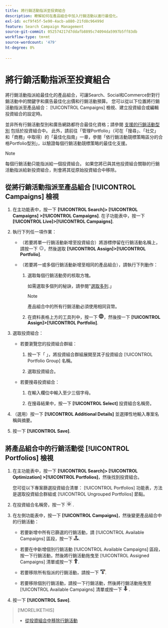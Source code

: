 ```yaml
---
title: 將行銷活動指派至投資組合
description: 瞭解如何在產品組合中加入行銷活動以進行最佳化。
exl-id: ecf9f45f-5e90-4acb-a880-21fd8c96499d
feature: Search Campaign Management
source-git-commit: 052574217d7ddafb8895c74094da5997b5ff83db
workflow-type: tm+mt
source-wordcount: '479'
ht-degree: 0%

---
```


# 將行銷活動指派至投資組合

將行銷活動指派給最佳化的產品組合，可讓Search、Social和Commerce針對行銷活動中的關鍵字和廣告最佳化出價和行銷活動預算。 您可以從以下位置將行銷活動指派至產品組合： [!UICONTROL Campaigns] 檢視、建立投資組合或編輯投資組合的設定時。

並非所有行銷活動型別和廣告網路都符合最佳化資格；請參閱 [支援的行銷活動型別](/help/search-social-commerce/introduction/supported-inventory.md) 包括於投資組合中。 此外，請前往「管理Portfolio」（可在「搜尋」、「社交」和「商務」中取得）的「最佳化指南」一章，參閱「依行銷活動競標策略區分的合格Portfolio型別」，以驗證每個行銷活動競標策略的最佳化支援。<!-- verify convention for referencing Optimization Guide here -->

>[!NOTE]
>
>每個行銷活動只能指派給一個投資組合。 如果您將已與其他投資組合關聯的行銷活動指派給新投資組合，則會將其從原始投資組合中移除。

## 從將行銷活動指派至產品組合 [!UICONTROL Campaigns] 檢視

1. 在主功能表中，按一下 **[!UICONTROL Search]> [!UICONTROL Campaigns] >[!UICONTROL Campaigns]**. 在子功能表中，按一下 **[!UICONTROL Live]>[!UICONTROL Campaigns]**.

1. 執行下列任一項作業：

   * （若要將單一行銷活動新增至投資組合）將游標停留在行銷活動名稱上，請按一下 ![功能表按鈕](/help/search-social-commerce/assets/arrow-dropdown-menu.png "功能表按鈕")，然後選取 **[!UICONTROL Assign]>[!UICONTROL Portfolio]**.

   * （若要將一或多個行銷活動新增至相同的產品組合），請執行下列動作：

      1. 選取每個行銷活動旁的核取方塊。

         如需選取多個列的秘訣，請參閱&quot;[選取多列](/help/search-social-commerce/common-tasks/navigation-editing-selection/multiple-rows-select.md).」

         >[!NOTE]
         >
         >產品組合中的所有行銷活動必須使用相同貨幣。

      1. 在資料表格上方的工具列中，按一下 ![更多](/help/search-social-commerce/assets/more.png "更多")，然後按一下 **[!UICONTROL Assign]>[!UICONTROL Portfolio]**.

1. 選取投資組合：

   * 若要瀏覽您的投資組合群組：

      1. 按一下「 」，將投資組合群組展開至其子投資組合 [!UICONTROL Portfolio Group] 名稱。

      1. 選取投資組合。

   * 若要搜尋投資組合：

      1. 在輸入欄位中輸入至少三個字母。

      1. 在搜尋結果中，按一下 **[!UICONTROL Select]** 投資組合名稱旁。

1. （選用）按一下 **[!UICONTROL Additional Details]** 並選擇性地輸入專案名稱與摘要。

1. 按一下 **[!UICONTROL Save]**.

## 將產品組合中的行銷活動從 [!UICONTROL Portfolios] 檢視

1. 在主功能表中，按一下 **[!UICONTROL Search]> [!UICONTROL Optimization] >[!UICONTROL Portfolios]**，然後找到投資組合。

   您可從以下專案篩選投資組合清單： [!UICONTROL Portfolios] 功能表，方法是選取投資組合群組或 [!UICONTROL Ungrouped Portfolios] 節點。

1. 在投資組合名稱旁，按一下 ![檢視/編輯設定按鈕](/help/search-social-commerce/assets/settings.png "檢視/編輯設定按鈕") .

1. 在左側功能表中，按一下 **[!UICONTROL Campaigns]**，然後變更產品組合中的行銷活動：

   * 若要新增中所有已篩選的行銷活動，請 [!UICONTROL Available Campaigns] 區段，按一下 ![將所有行銷活動指派至投資組合](/help/search-social-commerce/assets/arrow-assign-all.png "將所有行銷活動指派至投資組合").

   * 若要在中新增個別行銷活動 [!UICONTROL Available Campaigns] 區段，按一下行銷活動，然後將行銷活動拖曳至 [!UICONTROL Assigned Campaigns] 清單或按一下 ![將行銷活動指派至投資組合](/help/search-social-commerce/assets/arrow-assign.png "將行銷活動指派至投資組合").

   * 若要移除所有指派的行銷活動，請按一下 ![從投資組合中移除所有行銷活動](/help/search-social-commerce/assets/arrow-remove-all.png "從投資組合中移除所有行銷活動").

   * 若要移除個別行銷活動，請按一下行銷活動，然後將行銷活動拖曳至 [!UICONTROL Available Campaigns] 清單或按一下 ![從投資組合中移除行銷活動](/help/search-social-commerce/assets/arrow-remove.png "從投資組合中移除行銷活動") .

1. 按一下 **[!UICONTROL Save]**.

>[!MORELIKETHIS]
>
>* [從投資組合中移除行銷活動](/help/search-social-commerce/campaign-management/campaign-remove-from-portfolio.md)
